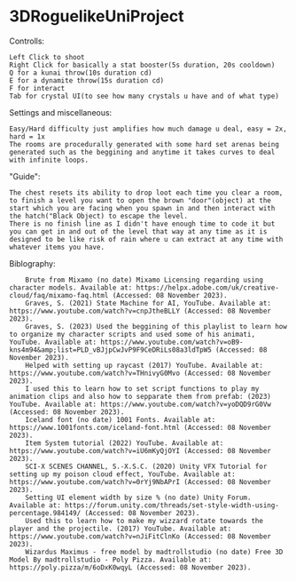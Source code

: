 # 3DRoguelikeUniProject
Controlls:

    Left Click to shoot
    Right Click for basically a stat booster(5s duration, 20s cooldown)
    Q for a kunai throw(10s duration cd)
    E for a dynamite throw(15s duration cd)
    F for interact
    Tab for crystal UI(to see how many crystals u have and of what type)
Settings and miscellaneous:

    Easy/Hard difficulty just amplifies how much damage u deal, easy = 2x, hard = 1x
    The rooms are procedurally generated with some hard set arenas being generated such as the beggining and anytime it takes curves to deal with infinite loops.

"Guide":

    The chest resets its ability to drop loot each time you clear a room, to finish a level you want to open the brown "door"(object) at the start which you are facing when you spawn in and then interact with the hatch("Black Object) to escape the level. 
    There is no finish line as I didn't have enough time to code it but you can get in and out of the level that way at any time as it is designed to be like risk of rain where u can extract at any time with whatever items you have.
    
Biblography:
        
        Brute from Mixamo (no date) Mixamo Licensing regarding using character models. Available at: https://helpx.adobe.com/uk/creative-cloud/faq/mixamo-faq.html (Accessed: 08 November 2023). 
        Graves, S. (2021) State Machine for AI, YouTube. Available at: https://www.youtube.com/watch?v=cnpJtheBLLY (Accessed: 08 November 2023). 
        Graves, S. (2023) Used the beggining of this playlist to learn how to organize my character scripts and used some of his animati, YouTube. Available at: https://www.youtube.com/watch?v=oB9-kns4m94&amp;list=PLD_vBJjpCwJvP9F9CeDRiLs08a3ldTpW5 (Accessed: 08 November 2023). 
        Helped with setting up raycast (2017) YouTube. Available at: https://www.youtube.com/watch?v=THnivyG0Mvo (Accessed: 08 November 2023). 
        I used this to learn how to set script functions to play my animation clips and also how to sepparate them from prefab: (2023) YouTube. Available at: https://www.youtube.com/watch?v=yoDQD9rG0Vw (Accessed: 08 November 2023). 
        Iceland font (no date) 1001 Fonts. Available at: https://www.1001fonts.com/iceland-font.html (Accessed: 08 November 2023). 
        Item System tutorial (2022) YouTube. Available at: https://www.youtube.com/watch?v=iU6mKyQjOYI (Accessed: 08 November 2023). 
        SCI-X SCENES CHANNEL, S.-X.S.C. (2020) Unity VFX Tutorial for setting up my poison cloud effect, YouTube. Available at: https://www.youtube.com/watch?v=0rYj9NbAPrI (Accessed: 08 November 2023). 
        Setting UI element width by size % (no date) Unity Forum. Available at: https://forum.unity.com/threads/set-style-width-using-percentage.984149/ (Accessed: 08 November 2023). 
        Used this to learn how to make my wizzard rotate towards the player and the projectile. (2017) YouTube. Available at: https://www.youtube.com/watch?v=nJiFitClnKo (Accessed: 08 November 2023). 
        Wizardus Maximus - free model by madtrollstudio (no date) Free 3D Model By madtrollstudio - Poly Pizza. Available at: https://poly.pizza/m/6oDxK0wqyL (Accessed: 08 November 2023). 
    
